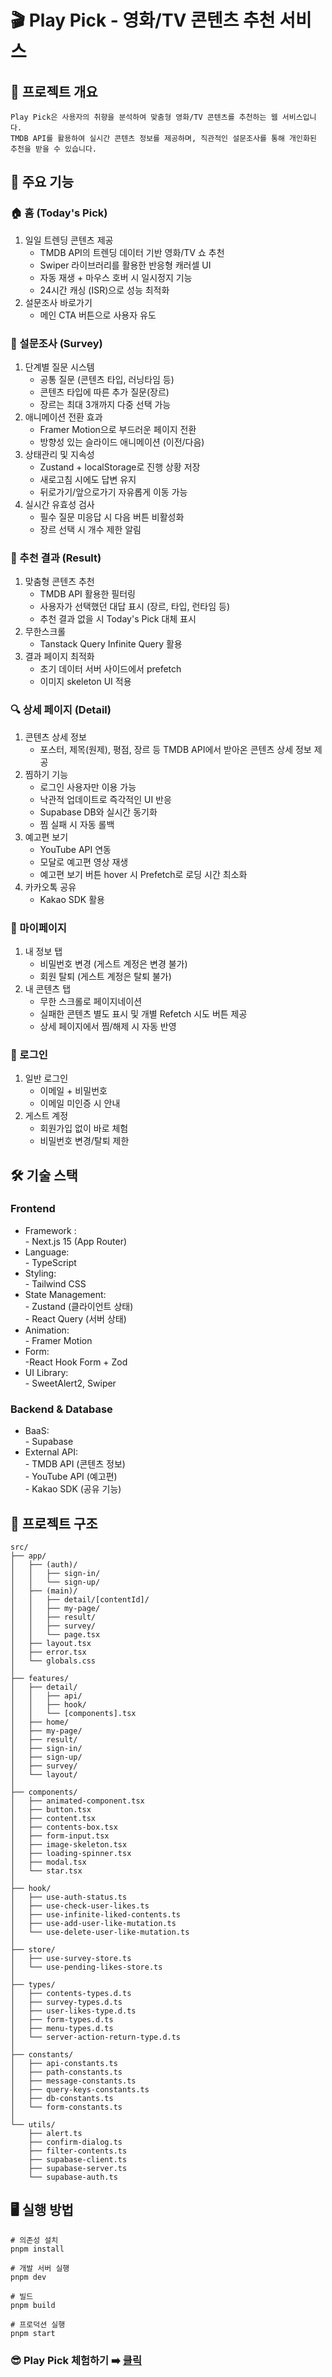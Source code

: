 # 🎬 Play Pick - 영화/TV 콘텐츠 추천 서비스

## 📌 프로젝트 개요

```
Play Pick은 사용자의 취향을 분석하여 맞춤형 영화/TV 콘텐츠를 추천하는 웹 서비스입니다.
TMDB API를 활용하여 실시간 콘텐츠 정보를 제공하며, 직관적인 설문조사를 통해 개인화된 추천을 받을 수 있습니다.
```

## 🎯 주요 기능

### 🏠 홈 (Today's Pick)

<ol>
  <li>
  일일 트렌딩 콘텐츠 제공
    <ul>
      <li>
      TMDB API의 트렌딩 데이터 기반 영화/TV 쇼 추천
      </li>
      <li>Swiper 라이브러리를 활용한 반응형 캐러셀 UI</li>
      <li>자동 재생 + 마우스 호버 시 일시정지 기능</li>
      <li>24시간 캐싱 (ISR)으로 성능 최적화</li>
    </ul>
  </li>
  <li>설문조사 바로가기
    <ul>
      <li>메인 CTA 버튼으로 사용자 유도</li>
    </ul>
  </li>
</ol>

### 📝 설문조사 (Survey)

<ol>
  <li>단계별 질문 시스템
    <ul>
      <li>공통 질문 (콘텐츠 타입, 러닝타임 등)</li>
      <li>콘텐츠 타입에 따른 추가 질문(장르)</li>
      <li>장르는 최대 3개까지 다중 선택 가능</li>
    </ul>
  </li>
  <li>애니메이션 전환 효과
    <ul>
      <li>Framer Motion으로 부드러운 페이지 전환</li>
      <li>방향성 있는 슬라이드 애니메이션 (이전/다음)</li>
    </ul>
  </li>
  <li>상태관리 및 지속성
    <ul>
      <li>Zustand + localStorage로 진행 상황 저장</li>
      <li>새로고침 시에도 답변 유지</li>
      <li>뒤로가기/앞으로가기 자유롭게 이동 가능</li>
    </ul>
  </li>
  <li>실시간 유효성 검사
    <ul>
      <li>필수 질문 미응답 시 다음 버튼 비활성화</li>
      <li>장르 선택 시 개수 제한 알림</li>
    </ul>
  </li>
</ol>

### 📇 추천 결과 (Result)

<ol>
  <li>맞춤형 콘텐츠 추천
    <ul>
      <li>
        TMDB API 활용한 필터링
      </li>
      <li>
        사용자가 선택했던 대답 표시 (장르, 타입, 런타임 등)
      </li>
      <li>
        추천 결과 없을 시 Today's Pick 대체 표시
      </li>
    </ul>
  </li>
  <li>무한스크롤
    <ul>
      <li>Tanstack Query Infinite Query 활용</li>
    </ul>
  </li>
  <li>결과 페이지 최적화
    <ul>
      <li>초기 데이터 서버 사이드에서 prefetch</li>
      <li>이미지 skeleton UI 적용</li>
    </ul>
  </li>
</ol>

### 🔍 상세 페이지 (Detail)

<ol>
  <li>콘텐츠 상세 정보
    <ul>
      <li>
        포스터, 제목(원제), 평점, 장르 등 TMDB API에서 받아온 콘텐츠 상세 정보 제공
      </li>
    </ul>
  </li>
  <li>찜하기 기능
    <ul>
      <li>로그인 사용자만 이용 가능</li>
      <li>낙관적 업데이트로 즉각적인 UI 반응</li>
      <li>Supabase DB와 실시간 동기화</li>
      <li>찜 실패 시 자동 롤백</li>
    </ul>
  </li>
  <li>예고편 보기
    <ul>
      <li>YouTube API 연동</li>
      <li>모달로 예고편 영상 재생</li>
      <li>예고편 보기 버튼 hover 시 Prefetch로 로딩 시간 최소화</li>
    </ul>
  </li>
    <li>카카오톡 공유
    <ul>
      <li>Kakao SDK 활용</li>
    </ul>
  </li>
</ol>

### 👤 마이페이지

<ol>
  <li>내 정보 탭
    <ul>
      <li>비밀번호 변경 (게스트 계정은 변경 불가)</li>
      <li>회원 탈퇴 (게스트 계정은 탈퇴 불가)</li>
    </ul>
  </li>
  <li>내 콘텐츠 탭
    <ul>
      <li>무한 스크롤로 페이지네이션</li>
      <li>실패한 콘텐츠 별도 표시 및 개별 Refetch 시도 버튼 제공</li>
      <li>상세 페이지에서 찜/해제 시 자동 반영</li>
    </ul>
  </li>
</ol>

### 🔐 로그인

<ol>
  <li>일반 로그인
    <ul>
      <li>이메일 + 비밀번호</li>
      <li>이메일 미인증 시 안내</li>
    </ul>
  </li>
  <li>게스트 계정
    <ul>
      <li>회원가입 없이 바로 체험</li>
      <li>비밀번호 변경/탈퇴 제한</li>
    </ul>
  </li>
</ol>

## 🛠 기술 스택

### Frontend

<ul>
<li>Framework : <br>- Next.js 15 (App Router)</li>
<li>Language: <br>- TypeScript</li>
<li>Styling: <br>- Tailwind CSS</li>
<li>State Management: <br>- Zustand (클라이언트 상태) <br> - React Query (서버 상태)</li>
<li>Animation: <br>- Framer Motion</li>
<li>Form: <br> -React Hook Form + Zod</li>
<li>UI Library: <br>- SweetAlert2, Swiper</li>
</ul>

### Backend & Database

<ul>
  <li>BaaS: <br>- Supabase</li>
  <li>External API: 
    <br>- TMDB API (콘텐츠 정보)
    <br>- YouTube API (예고편)
    <br>- Kakao SDK (공유 기능)
  </li>
</ul>

## 📂 프로젝트 구조

```
src/
├── app/
│   ├── (auth)/
│   │   ├── sign-in/
│   │   └── sign-up/
│   ├── (main)/
│   │   ├── detail/[contentId]/
│   │   ├── my-page/
│   │   ├── result/
│   │   ├── survey/
│   │   └── page.tsx
│   ├── layout.tsx
│   ├── error.tsx
│   └── globals.css
│
├── features/
│   ├── detail/
│   │   ├── api/
│   │   ├── hook/
│   │   └── [components].tsx
│   ├── home/
│   ├── my-page/
│   ├── result/
│   ├── sign-in/
│   ├── sign-up/
│   ├── survey/
│   └── layout/
│
├── components/
│   ├── animated-component.tsx
│   ├── button.tsx
│   ├── content.tsx
│   ├── contents-box.tsx
│   ├── form-input.tsx
│   ├── image-skeleton.tsx
│   ├── loading-spinner.tsx
│   ├── modal.tsx
│   └── star.tsx
│
├── hook/
│   ├── use-auth-status.ts
│   ├── use-check-user-likes.ts
│   ├── use-infinite-liked-contents.ts
│   ├── use-add-user-like-mutation.ts
│   └── use-delete-user-like-mutation.ts
│
├── store/
│   ├── use-survey-store.ts
│   └── use-pending-likes-store.ts
│
├── types/
│   ├── contents-types.d.ts
│   ├── survey-types.d.ts
│   ├── user-likes-type.d.ts
│   ├── form-types.d.ts
│   ├── menu-types.d.ts
│   └── server-action-return-type.d.ts
│
├── constants/
│   ├── api-constants.ts
│   ├── path-constants.ts
│   ├── message-constants.ts
│   ├── query-keys-constants.ts
│   ├── db-constants.ts
│   └── form-constants.ts
│
└── utils/
    ├── alert.ts
    ├── confirm-dialog.ts
    ├── filter-contents.ts
    ├── supabase-client.ts
    ├── supabase-server.ts
    └── supabase-auth.ts
```

## 🖥 실행 방법

```
# 의존성 설치
pnpm install

# 개발 서버 실행
pnpm dev

# 빌드
pnpm build

# 프로덕션 실행
pnpm start
```

### 😎 Play Pick 체험하기 ➡️ <a href="https://play-pick.vercel.app/" target="blank">클릭</a>
